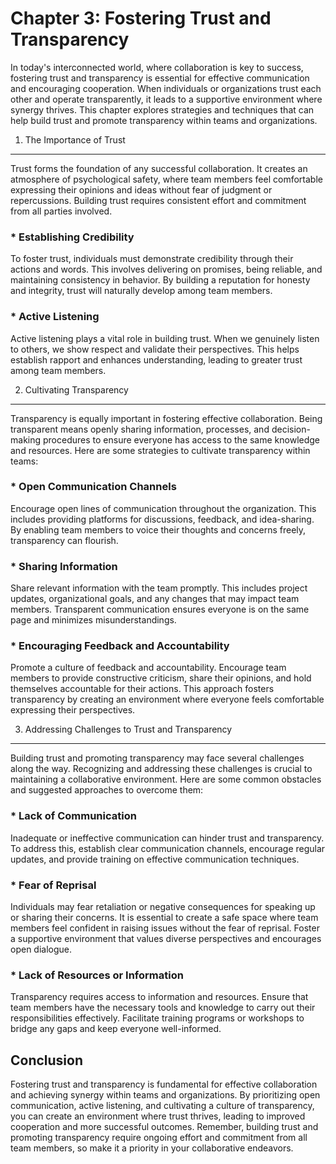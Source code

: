 Chapter 3: Fostering Trust and Transparency
===========================================

In today's interconnected world, where collaboration is key to success, fostering trust and transparency is essential for effective communication and encouraging cooperation. When individuals or organizations trust each other and operate transparently, it leads to a supportive environment where synergy thrives. This chapter explores strategies and techniques that can help build trust and promote transparency within teams and organizations.

1. The Importance of Trust
--------------------------

Trust forms the foundation of any successful collaboration. It creates an atmosphere of psychological safety, where team members feel comfortable expressing their opinions and ideas without fear of judgment or repercussions. Building trust requires consistent effort and commitment from all parties involved.

### \* Establishing Credibility

To foster trust, individuals must demonstrate credibility through their actions and words. This involves delivering on promises, being reliable, and maintaining consistency in behavior. By building a reputation for honesty and integrity, trust will naturally develop among team members.

### \* Active Listening

Active listening plays a vital role in building trust. When we genuinely listen to others, we show respect and validate their perspectives. This helps establish rapport and enhances understanding, leading to greater trust among team members.

2. Cultivating Transparency
---------------------------

Transparency is equally important in fostering effective collaboration. Being transparent means openly sharing information, processes, and decision-making procedures to ensure everyone has access to the same knowledge and resources. Here are some strategies to cultivate transparency within teams:

### \* Open Communication Channels

Encourage open lines of communication throughout the organization. This includes providing platforms for discussions, feedback, and idea-sharing. By enabling team members to voice their thoughts and concerns freely, transparency can flourish.

### \* Sharing Information

Share relevant information with the team promptly. This includes project updates, organizational goals, and any changes that may impact team members. Transparent communication ensures everyone is on the same page and minimizes misunderstandings.

### \* Encouraging Feedback and Accountability

Promote a culture of feedback and accountability. Encourage team members to provide constructive criticism, share their opinions, and hold themselves accountable for their actions. This approach fosters transparency by creating an environment where everyone feels comfortable expressing their perspectives.

3. Addressing Challenges to Trust and Transparency
--------------------------------------------------

Building trust and promoting transparency may face several challenges along the way. Recognizing and addressing these challenges is crucial to maintaining a collaborative environment. Here are some common obstacles and suggested approaches to overcome them:

### \* Lack of Communication

Inadequate or ineffective communication can hinder trust and transparency. To address this, establish clear communication channels, encourage regular updates, and provide training on effective communication techniques.

### \* Fear of Reprisal

Individuals may fear retaliation or negative consequences for speaking up or sharing their concerns. It is essential to create a safe space where team members feel confident in raising issues without the fear of reprisal. Foster a supportive environment that values diverse perspectives and encourages open dialogue.

### \* Lack of Resources or Information

Transparency requires access to information and resources. Ensure that team members have the necessary tools and knowledge to carry out their responsibilities effectively. Facilitate training programs or workshops to bridge any gaps and keep everyone well-informed.

Conclusion
----------

Fostering trust and transparency is fundamental for effective collaboration and achieving synergy within teams and organizations. By prioritizing open communication, active listening, and cultivating a culture of transparency, you can create an environment where trust thrives, leading to improved cooperation and more successful outcomes. Remember, building trust and promoting transparency require ongoing effort and commitment from all team members, so make it a priority in your collaborative endeavors.
